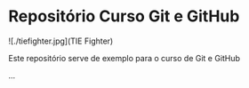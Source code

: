 # Repositório Curso Git e GitHub

![./tiefighter.jpg](TIE Fighter)

Este repositório serve de exemplo para o curso de Git e GitHub

...
